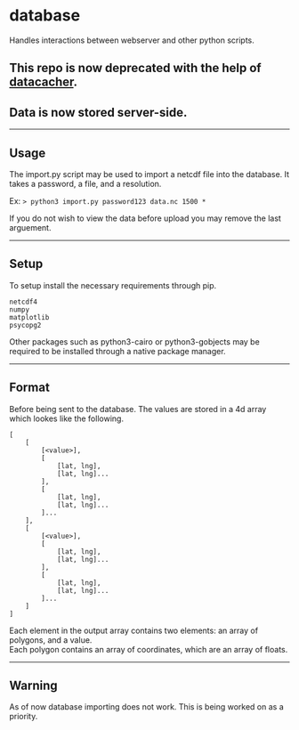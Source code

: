 # database
Handles interactions between webserver and other python scripts.
## This repo is now deprecated with the help of [datacacher](https://github.com/earth-sys-ai/datacacher).
## Data is now stored server-side.

---
## Usage

The import.py script may be used to import a netcdf file into the database.
It takes a password, a file, and a resolution.

Ex:
`> python3 import.py password123 data.nc 1500 *`

If you do not wish to view the data before upload you may remove the last arguement.

---
## Setup

To setup install the necessary requirements through pip.

```
netcdf4
numpy
matplotlib
psycopg2
```

Other packages such as python3-cairo or python3-gobjects may be required to be installed through a native package manager.


---
## Format
Before being sent to the database. The values are stored in a 4d array which lookes like the following.

```
[
    [
        [<value>],
        [
            [lat, lng],
            [lat, lng]...
        ], 
        [
            [lat, lng],
            [lat, lng]...
        ]...
    ],
    [
        [<value>],
        [
            [lat, lng],
            [lat, lng]...
        ], 
        [
            [lat, lng],
            [lat, lng]...
        ]...
    ]
]
```
Each element in the output array contains two elements:
an array of polygons, and a value.   
Each polygon contains an array of coordinates, which are an array of floats.

---
## Warning
As of now database importing does not work. This is being worked on as a priority.
